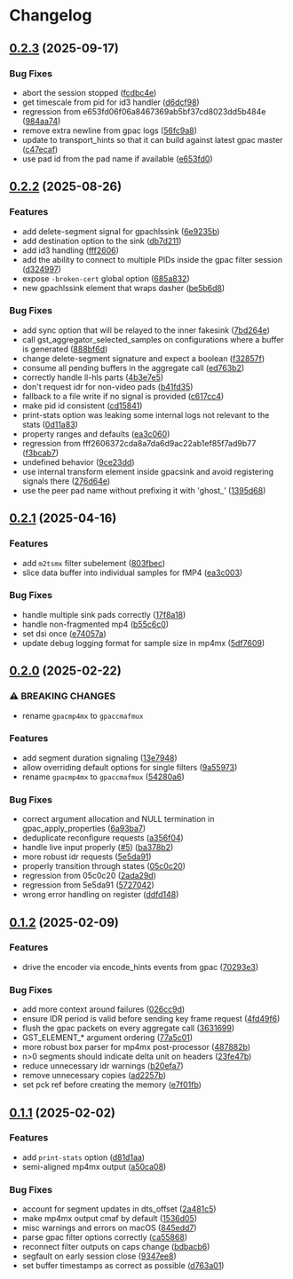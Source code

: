 # Changelog

## [0.2.3](https://github.com/gpac/gst-gpac-plugin/compare/v0.2.2...v0.2.3) (2025-09-17)


### Bug Fixes

* abort the session stopped ([fcdbc4e](https://github.com/gpac/gst-gpac-plugin/commit/fcdbc4e07b35da39d8450c17e22ef6123796dd59))
* get timescale from pid for id3 handler ([d6dcf98](https://github.com/gpac/gst-gpac-plugin/commit/d6dcf98f5d71a0ae7f1e52fc88cc4a95ff80531e))
* regression from e653fd06f06a8467369ab5bf37cd8023dd5b484e ([984aa74](https://github.com/gpac/gst-gpac-plugin/commit/984aa74f12332d630d93f5c44960128d1dd71d94))
* remove extra newline from gpac logs ([56fc9a8](https://github.com/gpac/gst-gpac-plugin/commit/56fc9a82be8c02f991481ec8878efdfacb745e3e))
* update to transport_hints so that it can build against latest gpac master ([c47ecaf](https://github.com/gpac/gst-gpac-plugin/commit/c47ecaf82fe005f439800e6fb2e57af7576e4d23))
* use pad id from the pad name if available ([e653fd0](https://github.com/gpac/gst-gpac-plugin/commit/e653fd06f06a8467369ab5bf37cd8023dd5b484e))

## [0.2.2](https://github.com/gpac/gst-gpac-plugin/compare/v0.2.1...v0.2.2) (2025-08-26)


### Features

* add delete-segment signal for gpachlssink ([6e9235b](https://github.com/gpac/gst-gpac-plugin/commit/6e9235b4a1cf81c16fc0ea8e102efe13f874b63a))
* add destination option to the sink ([db7d211](https://github.com/gpac/gst-gpac-plugin/commit/db7d2111a3886cb655e3240f91ed6a695eed73a9))
* add id3 handling ([fff2606](https://github.com/gpac/gst-gpac-plugin/commit/fff2606372cda8a7da6d9ac22ab1ef85f7ad9b77))
* add the ability to connect to multiple PIDs inside the gpac filter session ([d324997](https://github.com/gpac/gst-gpac-plugin/commit/d32499788eb8cb67bc306919f55cb2b27c1f7918))
* expose `-broken-cert` global option ([685a832](https://github.com/gpac/gst-gpac-plugin/commit/685a832fa99206cd9f5e98d4e716984f4fa8945e))
* new gpachlssink element that wraps dasher ([be5b6d8](https://github.com/gpac/gst-gpac-plugin/commit/be5b6d881156158f841774b0a9780b47283b2411))


### Bug Fixes

* add sync option that will be relayed to the inner fakesink ([7bd264e](https://github.com/gpac/gst-gpac-plugin/commit/7bd264edf7d4eb6a8c555296e8dca23d4990145d))
* call gst_aggregator_selected_samples on configurations where a buffer is generated ([888bf6d](https://github.com/gpac/gst-gpac-plugin/commit/888bf6d1082b0ee0e8cae8c48748c10af63a42ae))
* change delete-segment signature and expect a boolean ([f32857f](https://github.com/gpac/gst-gpac-plugin/commit/f32857fd17f20e29f94b954714e881acf34ab013))
* consume all pending buffers in the aggregate call ([ed763b2](https://github.com/gpac/gst-gpac-plugin/commit/ed763b2eaf8ccb778b4a40a0e176908e357f0c3a))
* correctly handle ll-hls parts ([4b3e7e5](https://github.com/gpac/gst-gpac-plugin/commit/4b3e7e565518961088f0bd2f77b9b6e1c42b7a00))
* don't request idr for non-video pads ([b41fd35](https://github.com/gpac/gst-gpac-plugin/commit/b41fd35fa3d2d1be45756fae041b1bdc7a390f41))
* fallback to a file write if no signal is provided ([c617cc4](https://github.com/gpac/gst-gpac-plugin/commit/c617cc4623f9db371b6c55d2e273616bf0d2613d))
* make pid id consistent ([cd15841](https://github.com/gpac/gst-gpac-plugin/commit/cd158419b2c29d6a0c3ad62cbb3f586f22abb209))
* print-stats option was leaking some internal logs not relevant to the stats ([0d11a83](https://github.com/gpac/gst-gpac-plugin/commit/0d11a83ef1203aa411c1eba814e37036e21edc37))
* property ranges and defaults ([ea3c060](https://github.com/gpac/gst-gpac-plugin/commit/ea3c060528f146d316c7020a47bd498dc09a343f))
* regression from fff2606372cda8a7da6d9ac22ab1ef85f7ad9b77 ([f3bcab7](https://github.com/gpac/gst-gpac-plugin/commit/f3bcab707625690662b7d02eb13d38f247bc2df6))
* undefined behavior ([9ce23dd](https://github.com/gpac/gst-gpac-plugin/commit/9ce23dd3c3c66174a9fc8eee8c9f18093a79a6fc))
* use internal transform element inside gpacsink and avoid registering signals there ([276d64e](https://github.com/gpac/gst-gpac-plugin/commit/276d64e3332b178798a393cc20f97496c3005045))
* use the peer pad name without prefixing it with 'ghost_' ([1395d68](https://github.com/gpac/gst-gpac-plugin/commit/1395d686f624223a62c8c6a6d265b7f499b525d1))

## [0.2.1](https://github.com/gpac/gst-gpac-plugin/compare/v0.2.0...v0.2.1) (2025-04-16)


### Features

* add `m2tsmx` filter subelement ([803fbec](https://github.com/gpac/gst-gpac-plugin/commit/803fbec07abd91a24bf50d8f6b54ec33917d2a8d))
* slice data buffer into individual samples for fMP4 ([ea3c003](https://github.com/gpac/gst-gpac-plugin/commit/ea3c003cca94e0f9e38b520c9ac0b75941b2f8f7))


### Bug Fixes

* handle multiple sink pads correctly ([17f8a18](https://github.com/gpac/gst-gpac-plugin/commit/17f8a183f58a369562cf9470f5c479d9e2aecd80))
* handle non-fragmented mp4 ([b55c6c0](https://github.com/gpac/gst-gpac-plugin/commit/b55c6c09f076e4e9a325a301f4af1f38e14c3285))
* set dsi once ([e74057a](https://github.com/gpac/gst-gpac-plugin/commit/e74057a53b6e8b3fd3c2310500e5c88640f7c010))
* update debug logging format for sample size in mp4mx ([5df7609](https://github.com/gpac/gst-gpac-plugin/commit/5df7609ae3582c51bdc3a90a81d66875f8e44562))

## [0.2.0](https://github.com/gpac/gst-gpac-plugin/compare/v0.1.2...v0.2.0) (2025-02-22)


### ⚠ BREAKING CHANGES

* rename `gpacmp4mx` to `gpaccmafmux`

### Features

* add segment duration signaling ([13e7948](https://github.com/gpac/gst-gpac-plugin/commit/13e794845fe8d4e466019ca2bc9422c8472c485d))
* allow overriding default options for single filters ([9a55973](https://github.com/gpac/gst-gpac-plugin/commit/9a5597393dfac4fa6f953b3caadac198da754e90))
* rename `gpacmp4mx` to `gpaccmafmux` ([54280a6](https://github.com/gpac/gst-gpac-plugin/commit/54280a616dbfffaa4304dcdca0e1165ea72fc3df))


### Bug Fixes

* correct argument allocation and NULL termination in gpac_apply_properties ([6a93ba7](https://github.com/gpac/gst-gpac-plugin/commit/6a93ba73f7daab51489bcc52b407f6759ac4f942))
* deduplicate reconfigure requests ([a356f04](https://github.com/gpac/gst-gpac-plugin/commit/a356f0444316ee0cdc784522ab4a88f98e47a404))
* handle live input properly ([#5](https://github.com/gpac/gst-gpac-plugin/issues/5)) ([ba378b2](https://github.com/gpac/gst-gpac-plugin/commit/ba378b258ac733859792f734a06cf2d21b714d9c))
* more robust idr requests ([5e5da91](https://github.com/gpac/gst-gpac-plugin/commit/5e5da9128c87258c60e745f52aa47f47db626a2c))
* properly transition through states ([05c0c20](https://github.com/gpac/gst-gpac-plugin/commit/05c0c205954dbc89b605a4cd7122449d78361d17))
* regression from 05c0c20 ([2ada29d](https://github.com/gpac/gst-gpac-plugin/commit/2ada29d9b5de223657c52918d88ddfcfa54e4755))
* regression from 5e5da91 ([5727042](https://github.com/gpac/gst-gpac-plugin/commit/57270422f2940cf6d91f6cea833355da0874fb76))
* wrong error handling on register ([ddfd148](https://github.com/gpac/gst-gpac-plugin/commit/ddfd148113f36f5c101a4c6c47e3b61cdc6276f2))

## [0.1.2](https://github.com/gpac/gst-gpac-plugin/compare/v0.1.1...v0.1.2) (2025-02-09)


### Features

* drive the encoder via encode_hints events from gpac ([70293e3](https://github.com/gpac/gst-gpac-plugin/commit/70293e38e0332966800d8a847ea9536073ee5fad))


### Bug Fixes

* add more context around failures ([026cc9d](https://github.com/gpac/gst-gpac-plugin/commit/026cc9d5ccf21e5434c8a57dd73b8c4dca9f9d40))
* ensure IDR period is valid before sending key frame request ([4fd49f6](https://github.com/gpac/gst-gpac-plugin/commit/4fd49f69c791662305d6a44ed74866796c561d21))
* flush the gpac packets on every aggregate call ([3631699](https://github.com/gpac/gst-gpac-plugin/commit/363169910cbbc1fc1632ec941dde9f392a48b296))
* GST_ELEMENT_* argument ordering ([77a5c01](https://github.com/gpac/gst-gpac-plugin/commit/77a5c01a2c01bfde22b3ee887bfd94d805879f49))
* more robust box parser for mp4mx post-processor ([487882b](https://github.com/gpac/gst-gpac-plugin/commit/487882ba2b27ae3ad0768c4224accbebb38d6d76))
* n&gt;0 segments should indicate delta unit on headers ([23fe47b](https://github.com/gpac/gst-gpac-plugin/commit/23fe47b65c5965cb13d7682ea68d66617f14579c))
* reduce unnecessary idr warnings ([b20efa7](https://github.com/gpac/gst-gpac-plugin/commit/b20efa7958e7843c21772b647dc41ccb122d20a0))
* remove unnecessary copies ([ad2257b](https://github.com/gpac/gst-gpac-plugin/commit/ad2257b983385c0ed08de70c9e7fa0752fb924b7))
* set pck ref before creating the memory ([e7f01fb](https://github.com/gpac/gst-gpac-plugin/commit/e7f01fb8b2eb287b7f0fa97632d52e3082780592))

## [0.1.1](https://github.com/gpac/gst-gpac-plugin/compare/v0.1.0...v0.1.1) (2025-02-02)


### Features

* add `print-stats` option ([d81d1aa](https://github.com/gpac/gst-gpac-plugin/commit/d81d1aab59208d75d7030c09a18fe743a6d6d364))
* semi-aligned mp4mx output ([a50ca08](https://github.com/gpac/gst-gpac-plugin/commit/a50ca0830173a3f41cd709c0a9a499d7f79f58cc))


### Bug Fixes

* account for segment updates in dts_offset ([2a481c5](https://github.com/gpac/gst-gpac-plugin/commit/2a481c52b2ea6a4ccf9213c732b0dd844d891978))
* make mp4mx output cmaf by default ([1536d05](https://github.com/gpac/gst-gpac-plugin/commit/1536d05336041838e0d8f09f6f87060881ca1ba2))
* misc warnings and errors on macOS ([845edd7](https://github.com/gpac/gst-gpac-plugin/commit/845edd75a353fda90a6ae6c66e7ef3764c18ba65))
* parse gpac filter options correctly ([ca55868](https://github.com/gpac/gst-gpac-plugin/commit/ca5586865be23953171470d605336b4a13b041da))
* reconnect filter outputs on caps change ([bdbacb6](https://github.com/gpac/gst-gpac-plugin/commit/bdbacb6152d5eb7cf988bfd0d50662c91ba1109d))
* segfault on early session close ([9347ee8](https://github.com/gpac/gst-gpac-plugin/commit/9347ee894f93ce21740cb9fb5890e348236eb0fb))
* set buffer timestamps as correct as possible ([d763a01](https://github.com/gpac/gst-gpac-plugin/commit/d763a019c695b836106236bb867f0c47c512291c))

